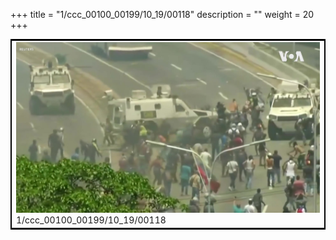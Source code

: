 +++
title = "1/ccc_00100_00199/10_19/00118"
description = ""
weight = 20
+++

<table style="border:2px solid black;max-width:800px;max-height:800px;" 
><tr><td>
<img class="center-fit-jpg"
src="/jpg_/aaa_20190430_NxaOmWaI8sI_00117.jpg">
1/ccc_00100_00199/10_19/00118
</img></td></tr></table>
